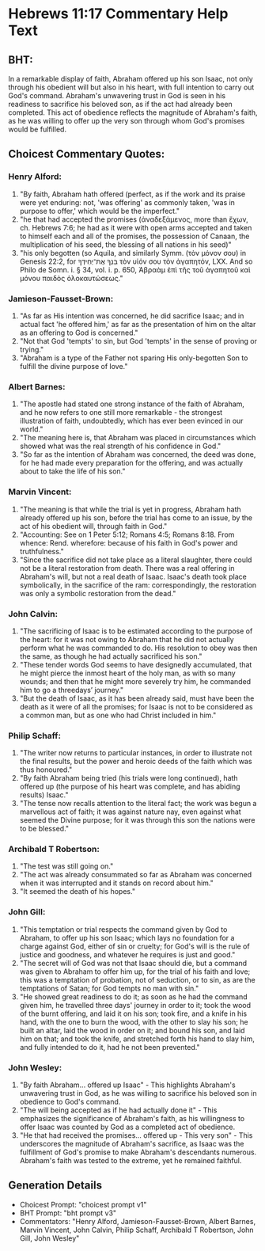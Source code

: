 # Hebrews 11:17 Commentary Help Text

## BHT:
In a remarkable display of faith, Abraham offered up his son Isaac, not only through his obedient will but also in his heart, with full intention to carry out God's command. Abraham's unwavering trust in God is seen in his readiness to sacrifice his beloved son, as if the act had already been completed. This act of obedience reflects the magnitude of Abraham's faith, as he was willing to offer up the very son through whom God's promises would be fulfilled.

## Choicest Commentary Quotes:
### Henry Alford:
1. "By faith, Abraham hath offered (perfect, as if the work and its praise were yet enduring: not, 'was offering' as commonly taken, 'was in purpose to offer,' which would be the imperfect." 
2. "he that had accepted the promises (ἀναδεξάμενος, more than ἔχων, ch. Hebrews 7:6; he had as it were with open arms accepted and taken to himself each and all of the promises, the possession of Canaan, the multiplication of his seed, the blessing of all nations in his seed)"
3. "his only begotten (so Aquila, and similarly Symm. (τὸν μόνον σου) in Genesis 22:2, for בִּנְךָ אֶת־יְחִידְךָ τὸν υἱόν σου τὸν ἀγαπητόν, LXX. And so Philo de Somn. i. § 34, vol. i. p. 650, Ἀβραὰμ ἐπὶ τῆς τοῦ ἀγαπητοῦ καὶ μόνου παιδὸς ὁλοκαυτώσεως."

### Jamieson-Fausset-Brown:
1. "As far as His intention was concerned, he did sacrifice Isaac; and in actual fact 'he offered him,' as far as the presentation of him on the altar as an offering to God is concerned."
2. "Not that God 'tempts' to sin, but God 'tempts' in the sense of proving or trying."
3. "Abraham is a type of the Father not sparing His only-begotten Son to fulfill the divine purpose of love."

### Albert Barnes:
1. "The apostle had stated one strong instance of the faith of Abraham, and he now refers to one still more remarkable - the strongest illustration of faith, undoubtedly, which has ever been evinced in our world."
2. "The meaning here is, that Abraham was placed in circumstances which showed what was the real strength of his confidence in God."
3. "So far as the intention of Abraham was concerned, the deed was done, for he had made every preparation for the offering, and was actually about to take the life of his son."

### Marvin Vincent:
1. "The meaning is that while the trial is yet in progress, Abraham hath already offered up his son, before the trial has come to an issue, by the act of his obedient will, through faith in God." 
2. "Accounting: See on 1 Peter 5:12; Romans 4:5; Romans 8:18. From whence: Rend. wherefore: because of his faith in God's power and truthfulness." 
3. "Since the sacrifice did not take place as a literal slaughter, there could not be a literal restoration from death. There was a real offering in Abraham's will, but not a real death of Isaac. Isaac's death took place symbolically, in the sacrifice of the ram: correspondingly, the restoration was only a symbolic restoration from the dead."

### John Calvin:
1. "The sacrificing of Isaac is to be estimated according to the purpose of the heart: for it was not owing to Abraham that he did not actually perform what he was commanded to do. His resolution to obey was then the same, as though he had actually sacrificed his son." 
2. "These tender words God seems to have designedly accumulated, that he might pierce the inmost heart of the holy man, as with so many wounds; and then that he might more severely try him, he commanded him to go a three­days’ journey." 
3. "But the death of Isaac, as it has been already said, must have been the death as it were of all the promises; for Isaac is not to be considered as a common man, but as one who had Christ included in him."

### Philip Schaff:
1. "The writer now returns to particular instances, in order to illustrate not the final results, but the power and heroic deeds of the faith which was thus honoured."
2. "By faith Abraham being tried (his trials were long continued), hath offered up (the purpose of his heart was complete, and has abiding results) Isaac."
3. "The tense now recalls attention to the literal fact; the work was begun a marvellous act of faith; it was against nature nay, even against what seemed the Divine purpose; for it was through this son the nations were to be blessed."

### Archibald T Robertson:
1. "The test was still going on."
2. "The act was already consummated so far as Abraham was concerned when it was interrupted and it stands on record about him."
3. "It seemed the death of his hopes."

### John Gill:
1. "This temptation or trial respects the command given by God to Abraham, to offer up his son Isaac; which lays no foundation for a charge against God, either of sin or cruelty; for God's will is the rule of justice and goodness, and whatever he requires is just and good."
2. "The secret will of God was not that Isaac should die, but a command was given to Abraham to offer him up, for the trial of his faith and love; this was a temptation of probation, not of seduction, or to sin, as are the temptations of Satan; for God tempts no man with sin."
3. "He showed great readiness to do it; as soon as he had the command given him, he travelled three days' journey in order to it; took the wood of the burnt offering, and laid it on his son; took fire, and a knife in his hand, with the one to burn the wood, with the other to slay his son; he built an altar, laid the wood in order on it; and bound his son, and laid him on that; and took the knife, and stretched forth his hand to slay him, and fully intended to do it, had he not been prevented."

### John Wesley:
1. "By faith Abraham... offered up Isaac" - This highlights Abraham's unwavering trust in God, as he was willing to sacrifice his beloved son in obedience to God's command.
2. "The will being accepted as if he had actually done it" - This emphasizes the significance of Abraham's faith, as his willingness to offer Isaac was counted by God as a completed act of obedience.
3. "He that had received the promises... offered up - This very son" - This underscores the magnitude of Abraham's sacrifice, as Isaac was the fulfillment of God's promise to make Abraham's descendants numerous. Abraham's faith was tested to the extreme, yet he remained faithful.


## Generation Details
- Choicest Prompt: "choicest prompt v1"
- BHT Prompt: "bht prompt v3"
- Commentators: "Henry Alford, Jamieson-Fausset-Brown, Albert Barnes, Marvin Vincent, John Calvin, Philip Schaff, Archibald T Robertson, John Gill, John Wesley"
